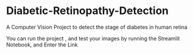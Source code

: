 # Diabetic-Retinopathy-Detection
A Computer Vision Project to detect the stage of diabetes in human retina

You can run the project , and test your images by running the Streamlit Notebook, and Enter the Link  
